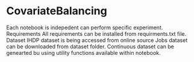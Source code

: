 # CovariateBalancing
Each notebook is indepedent can perform specific experiment.
Requirements
All requirements can be installed from requirments.txt file.
Dataset
IHDP dataset is being accessed from online source
Jobs dataset can be downloaded from dataset folder.
Continuous dataset can be genearted bu using utility functions available within notebook.
